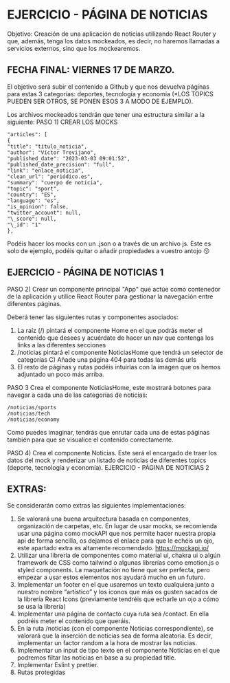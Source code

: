 # EJERCICIO - PÁGINA DE NOTICIAS

Objetivo: Creación de una aplicación de noticias utilizando React Router y que, además, tenga los datos mockeados, es decir, no haremos llamadas a servicios externos, sino que los mockearemos.

## FECHA FINAL: VIERNES 17 DE MARZO.

El objetivo será subir el contenido a Github y que nos devuelva páginas para estas 3 categorías: deportes, tecnología y economía (\*LOS TOPICS PUEDEN SER OTROS, SE PONEN ESOS 3 A MODO DE EJEMPLO). 

Los archivos mockeados tendrán que tener una estructura similar a la siguiente:
PASO 1) CREAR LOS MOCKS

```
"articles": [
{
"title": "título_noticia",
"author": "Víctor Trevijano",
"published_date": "2023-03-03 09:01:52",
"published_date_precision": "full",
"link": "enlace_noticia",
"clean_url": "periódico.es",
"summary": "cuerpo de noticia",
"topic": "sport",
"country": "ES",
"language": "es",
"is_opinion": false,
"twitter_account": null,
"\_score": null,
"\_id": "1"
},

```
Podéis hacer los mocks con un .json o a través de un archivo js. Este es solo de ejemplo, podéis quitar o añadir propiedades a vuestro antojo
😚

## EJERCICIO - PÁGINA DE NOTICIAS 1

PASO 2)
Crear un componente principal "App" que actúe como contenedor de la aplicación y utilice React Router para gestionar la navegación entre diferentes páginas.

Deberá tener las siguientes rutas y componentes asociados:
1. La raíz (/) pintará el componente Home en el que podrás meter el contenido que desees y acuérdate de hacer un nav que contenga los links a las diferentes secciones
2. /noticias pintará el componente NoticiasHome que tendrá un selector de categorías C) Añade una página 404 para todas las demás urls
3. El resto de páginas y rutas podéis intuirlas con la imagen que os hemos adjuntado un poco más arriba.

PASO 3 Crea el componente NoticiasHome, este mostrará botones para navegar a cada una de las categorias de noticias:

```
/noticias/sports
/noticias/tech
/noticias/economy
```

Como puedes imaginar, tendrás que enrutar cada una de estas páginas también para que se visualice el contenido correctamente.

PASO 4)
Crea el componente Noticias. Este será el encargado de traer los datos del mock y renderizar un listado de noticias de diferentes topics (deporte, tecnología y economía).
EJERCICIO - PÁGINA DE NOTICIAS 2

## EXTRAS:

Se considerarán como extras las siguientes implementaciones:

1. Se valorará una buena arquitectura basada en componentes, organización de carpetas, etc.
En lugar de usar mocks, se recomienda usar una página como mockAPI que nos permite hacer nuestra propia api de forma sencilla, os dejamos el enlace para que le echéis un ojo, este apartado extra es altamente recomendado. https://mockapi.io/
2. Utilizar una librería de componentes como material ui, chakra ui o algún framework de CSS como tailwind o algunas librerías como emotion.js o styled components. La maquetación no tiene que ser perfecta, pero empezar a usar estos elementos nos ayudará mucho en un futuro.
3. Implementar un footer en el que usaremos un texto cualquiera junto a nuestro nombre “artístico” y los iconos que más os gusten sacados de la librería React Icons (previamente tendréis que echarle un ojo a cómo se usa la librería)
4. Implementar una página de contacto cuya ruta sea /contact. En ella podréis meter el contenido que queráis.
5. En la ruta /noticias (con el componente Noticias correspondiente), se valorará que la inserción de noticias sea de forma aleatoria. Es decir, implementar un factor random a la hora de mostrar las noticias.
6. Implementar un input de tipo texto en el componente Noticias en el que podremos filtar las noticias en base a su propiedad title.
7. Implementar Eslint y prettier.
8. Rutas protegidas

